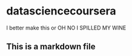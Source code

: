 datasciencecoursera
===================

I better make this or OH NO I SPILLED MY WINE
## This is a markdown file
